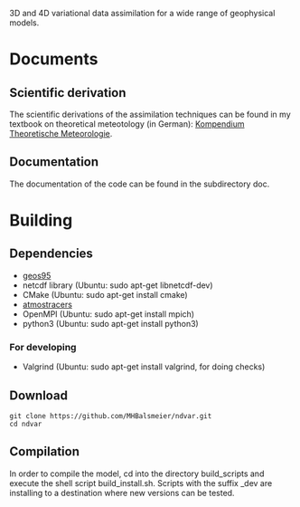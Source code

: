 3D and 4D variational data assimilation for a wide range of geophysical models.

# Documents

## Scientific derivation

The scientific derivations of the assimilation techniques can be found in my textbook on theoretical meteotology (in German): [Kompendium Theoretische Meteorologie](https://raw.githubusercontent.com/MHBalsmeier/kompendium/master/kompendium.pdf).

## Documentation

The documentation of the code can be found in the subdirectory doc.

# Building

## Dependencies

* [geos95](https://github.com/MHBalsmeier/geos95)
* netcdf library (Ubuntu: sudo apt-get libnetcdf-dev)
* CMake (Ubuntu: sudo apt-get install cmake)
* [atmostracers](https://github.com/MHBalsmeier/atmostracers)
* OpenMPI (Ubuntu: sudo apt-get install mpich)
* python3 (Ubuntu: sudo apt-get install python3)

### For developing

* Valgrind (Ubuntu: sudo apt-get install valgrind, for doing checks)

## Download

	git clone https://github.com/MHBalsmeier/ndvar.git
	cd ndvar

## Compilation

In order to compile the model, cd into the directory build\_scripts and execute the shell script build\_install.sh. Scripts with the suffix \_dev are installing to a destination where new versions can be tested.
